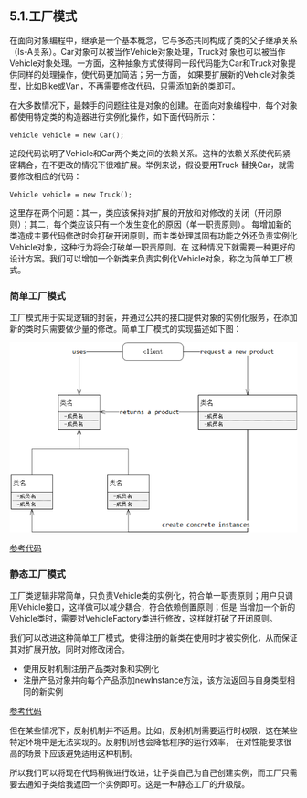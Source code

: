 ## 5.1.工厂模式
在面向对象编程中，继承是一个基本概念，它与多态共同构成了类的父子继承关系（Is-A关系）。Car对象可以被当作Vehicle对象处理，Truck对
象也可以被当作Vehicle对象处理。一方面，这种抽象方式使得同一段代码能为Car和Truck对象提供同样的处理操作，使代码更加简洁；另一方面，
如果要扩展新的Vehicle对象类型，比如Bike或Van，不再需要修改代码，只需添加新的类即可。

在大多数情况下，最棘手的问题往往是对象的创建。在面向对象编程中，每个对象都使用特定类的构造器进行实例化操作，如下面代码所示：

    Vehicle vehicle = new Car();
    
这段代码说明了Vehicle和Car两个类之间的依赖关系。这样的依赖关系使代码紧密耦合，在不更改的情况下很难扩展。举例来说，假设要用Truck
替换Car，就需要修改相应的代码：

    Vehicle vehicle = new Truck();
    
这里存在两个问题：其一，类应该保持对扩展的开放和对修改的关闭（开闭原则）；其二，每个类应该只有一个发生变化的原因（单一职责原则）。
每增加新的类造成主要代码修改时会打破开闭原则，而主类处理其固有功能之外还负责实例化Vehicle对象，这种行为将会打破单一职责原则。在
这种情况下就需要一种更好的设计方案。我们可以增加一个新类来负责实例化Vehicle对象，称之为简单工厂模式。

### 简单工厂模式
工厂模式用于实现逻辑的封装，并通过公共的接口提供对象的实例化服务，在添加新的类时只需要做少量的修改。简单工厂模式的实现描述如下图：

![简单工厂模式](/src/main/resources/image/basics/knowledge/1-11.png)

[参考代码](simplefactory/SimpleFactory.java)

### 静态工厂模式
工厂类逻辑非常简单，只负责Vehicle类的实例化，符合单一职责原则；用户只调用Vehicle接口，这样做可以减少耦合，符合依赖倒置原则；但是
当增加一个新的Vehicle类时，需要对VehicleFactory类进行修改，这样就打破了开闭原则。

我们可以改进这种简单工厂模式，使得注册的新类在使用时才被实例化，从而保证其对扩展开放，同时对修改闭合。

- 使用反射机制注册产品类对象和实例化
- 注册产品对象并向每个产品添加newInstance方法，该方法返回与自身类型相同的新实例 

[参考代码](staticfactory/StaticFactory.java)

但在某些情况下，反射机制并不适用。比如，反射机制需要运行时权限，这在某些特定环境中是无法实现的。反射机制也会降低程序的运行效率，
在对性能要求很高的场景下应该避免适用这种机制。

所以我们可以将现在代码稍微进行改进，让子类自己为自己创建实例，而工厂只需要去通知子类给我返回一个实例即可。这是一种静态工厂的升级版。
